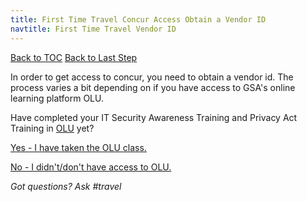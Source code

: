 ```yaml
---
title: First Time Travel Concur Access Obtain a Vendor ID
navtitle: First Time Travel Vendor ID
---
```


[Back to TOC](/travel-guide-table-of-contents)
[Back to Last Step](/first-time-travel-concur-check)

In order to get access to concur, you need to obtain a vendor id. The process varies a bit depending on if you have access to GSA's online learning platform OLU.

Have completed your  IT Security Awareness Training and Privacy Act Training in [OLU](https://gsaolu.gsa.gov/) yet?

[Yes - I have taken the OLU class. ](/first-time-travel-obtain-vendor-id-training-completed)

[No - I didn't/don't have access to OLU.](/first-time-travel-obtain-vendor-id-training-needed)

*Got questions? Ask #travel*
